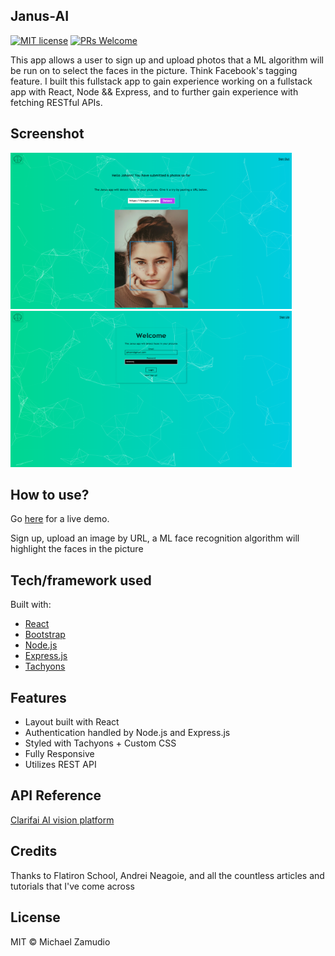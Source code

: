 ## Janus-AI

[![MIT license](https://img.shields.io/badge/License-MIT-blue.svg)](https://lbesson.mit-license.org/)
[![PRs Welcome](https://img.shields.io/badge/PRs-welcome-brightgreen.svg?style=flat-square)](http://makeapullrequest.com)

This app allows a user to sign up and upload photos that a ML algorithm will be run on to select the faces in the picture. Think Facebook's tagging feature. I built this fullstack app to gain experience working on a fullstack app with React, Node && Express, and to further gain experience with fetching RESTful APIs.

## Screenshot

<img src="https://github.com/zamudio/janus-ai/blob/master/public/project_screenshot_face.png" alt="screenshot" width="450" height="250" />
<img src="https://github.com/zamudio/janus-ai/blob/master/public/project_screenshot_home.png" alt="screenshot" width="450" height="250" />

## How to use?

Go [here](https://janus-ai.herokuapp.com/) for a live demo.

Sign up, upload an image by URL, a ML face recognition algorithm will highlight the faces in the picture

## Tech/framework used

Built with:

- [React](https://es.reactjs.org/)
- [Bootstrap](https://getbootstrap.com/docs/4.3/getting-started/introduction/)
- [Node.js](https://nodejs.org/en/)
- [Express.js](https://expressjs.com/)
- [Tachyons](https://tachyons.io/)

## Features

- Layout built with React
- Authentication handled by Node.js and Express.js
- Styled with Tachyons + Custom CSS
- Fully Responsive
- Utilizes REST API

## API Reference

[Clarifai AI vision platform](https://www.clarifai.com/)

## Credits

Thanks to Flatiron School, Andrei Neagoie, and all the countless articles and tutorials that I've come across

## License

MIT © Michael Zamudio
